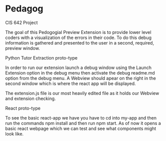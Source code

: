 # Pedagog
CIS 642 Project

The goal of this Pedogogial Preview Extension is to provide lower level coders with a
 visualization of the errors in their code. To do this debug information is gathered 
 and presented to the user in a second, required, preview window. 

Python Tutor Extraction proto-type

In order to run our extension launch a debug window using the Launch Extension option
 in the debug menu then activate the debug readme.md option from the debug menu. A 
 Webview should apear on the right in the second window which is where the react app
 will be displayed.

The extension.js file is our most heavily edited file as it holds our Webview and extension checking.

React proto-type

To see the basic react-app we have you have to cd into my-app and then run the commands npm install and then 
run npm start. As of now it opens a basic react webpage which we can test and see what components might look
like.
